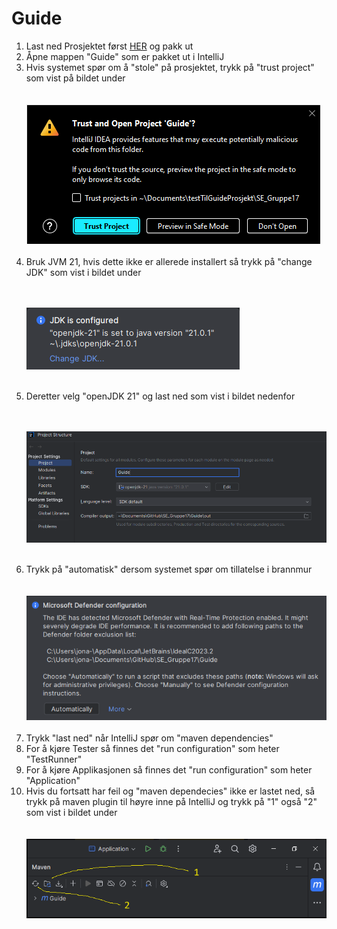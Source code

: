 <h1 class="header">Guide</h1>


<ol>
<li>Last ned Prosjektet først <a href="https://github.com/ChrisBSuz/SE_Gruppe17/raw/main/Guide.zip">HER</a> og pakk ut</li>
<li>Åpne mappen "Guide" som er pakket ut i IntelliJ</li>
<li>Hvis systemet spør om å "stole" på prosjektet, trykk på "trust project" som vist på bildet under</li>
<br /><br />
<img src="TrustProject.png"></img>
<br /><br />
<li>Bruk JVM 21, hvis dette ikke er allerede installert så trykk på "change JDK" som vist i bildet under</li><br /><br />

<img src="./JVM.png"></img>
<br /> <br />

<li>Deretter velg "openJDK 21" og last ned som vist i bildet nedenfor</li>
<br /><br />

<img src="./JDK.png"></img>
<br /> <br />

<li>Trykk på "automatisk" dersom systemet spør om tillatelse i brannmur</li>
<br /><br />
<img src="./Firewall.png"></img>
<br /><br />
<li>Trykk "last ned" når IntelliJ spør om "maven dependencies"</li>
<li>For å kjøre Tester så finnes det "run configuration" som heter "TestRunner"</li>
<li>For å kjøre Applikasjonen så finnes det "run configuration" som heter "Application"</li>
<li>Hvis du fortsatt har feil og "maven dependecies" ikke er lastet ned, så trykk på maven plugin til høyre inne på IntelliJ og trykk på "1" også "2" som vist i bildet under</li>
<br /><br />
<img src="./PomXmlUpdate.png"></img>
</ol>
